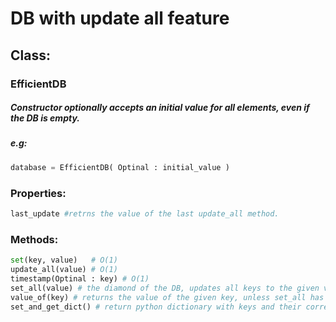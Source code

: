 # DB with update all feature

## Class: 
### EfficientDB
#####   Constructor optionally accepts an initial value for all elements, even if the DB is empty.
#####   e.g:
```Python
database = EfficientDB( Optinal : initial_value )
```
### Properties:
```Python
last_update #retrns the value of the last update_all method.
```
### Methods: 
``` Python
set(key, value)   # O(1)
update_all(value) # O(1)
timestamp(Optinal : key) # O(1)
set_all(value) # the diamond of the DB, updates all keys to the given value in O(1)
value_of(key) # returns the value of the given key, unless set_all has been called before, done in O(1)
set_and_get_dict() # return python dictionary with keys and their correct values according to update_all method, θ(n) 
```
